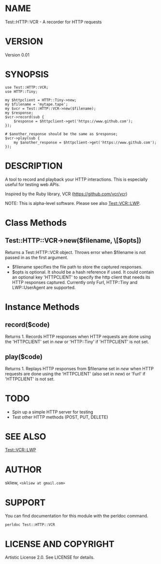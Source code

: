 # NAME

Test::HTTP::VCR - A recorder for HTTP requests

# VERSION

Version 0.01

# SYNOPSIS

    use Test::HTTP::VCR;
    use HTTP::Tiny;

    my $httpclient = HTTP::Tiny->new;
    my $filename = 'mytape.tape';
    my $vcr = Test::HTTP::VCR->new($filename);
    my $response;
    $vcr->record(sub {
        $response = $httpclient->get('https://www.github.com');
    });
    
    # $another_response should be the same as $response;
    $vcr->play(sub {
        my $another_response = $httpclient->get('https://www.github.com');
    });

# DESCRIPTION

A tool to record and playback your HTTP interactions. This is especially useful for
testing web APIs.

Inspired by the Ruby library, VCR (https://github.com/vcr/vcr)

NOTE: This is alpha-level software. Please see also [Test::VCR::LWP](https://metacpan.org/pod/Test::VCR::LWP).

# Class Methods

## Test::HTTP::VCR->new($filename, \[$opts\])

Returns a Test::HTTP::VCR object. Throws error when $filename
is not passed in as the first argument.

- $filename specifies the file path to store the captured responses.
- $opts is optional. It should be a hash reference if used. It could contain an optional key
'HTTPCLIENT' to specify the http client that needs its HTTP responses captured. Currently only Furl, HTTP::Tiny and LWP::UserAgent are supported.

# Instance Methods

## record($code)

Returns 1. Records HTTP responses when HTTP requests are done using the 'HTTPCLIENT'
set in _new_ or 'HTTP::Tiny' if 'HTTPCLIENT' is not set.

## play($code)

Returns 1. Replays HTTP responses from $filename set in _new_ when HTTP requests are done
using the 'HTTPCLIENT' (also set in _new_) or 'Furl' if 'HTTPCLIENT' is not set.

# TODO

- Spin up a simple HTTP server for testing
- Test other HTTP methods (POST, PUT, DELETE)

# SEE ALSO

[Test::VCR::LWP](https://metacpan.org/pod/Test::VCR::LWP)

# AUTHOR

skliew, `<skliew at gmail.com>`

# SUPPORT

You can find documentation for this module with the perldoc command.

    perldoc Test::HTTP::VCR

# LICENSE AND COPYRIGHT

Artistic License 2.0. See LICENSE for details.
